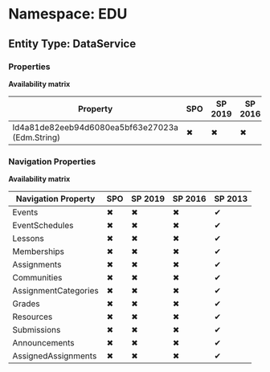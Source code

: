 # Namespace: EDU
## Entity Type: DataService

### Properties

**Availability matrix**

Property | SPO | SP 2019 | SP 2016 | SP 2013
----------|-----|---------|---------|--------
Id4a81de82eeb94d6080ea5bf63e27023a (Edm.String) | ✖ | ✖ | ✖ | ✔

### Navigation Properties

**Availability matrix**

Navigation Property | SPO | SP 2019 | SP 2016 | SP 2013
----------|-----|---------|---------|--------
Events | ✖ | ✖ | ✖ | ✔
EventSchedules | ✖ | ✖ | ✖ | ✔
Lessons | ✖ | ✖ | ✖ | ✔
Memberships | ✖ | ✖ | ✖ | ✔
Assignments | ✖ | ✖ | ✖ | ✔
Communities | ✖ | ✖ | ✖ | ✔
AssignmentCategories | ✖ | ✖ | ✖ | ✔
Grades | ✖ | ✖ | ✖ | ✔
Resources | ✖ | ✖ | ✖ | ✔
Submissions | ✖ | ✖ | ✖ | ✔
Announcements | ✖ | ✖ | ✖ | ✔
AssignedAssignments | ✖ | ✖ | ✖ | ✔

